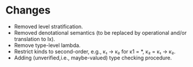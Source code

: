 # Changes
- Removed level stratification.
- Removed denotational semantics (to be replaced by operational and/or translation to Ix).
- Remove type-level lambda.
- Restrict kinds to second-order, e.g., κ₁ → κ₂ for
  κ1 = *, κ₂ = κ₁ → κ₂.
- Adding (unverified,i.e., maybe-valued) type checking procedure.
